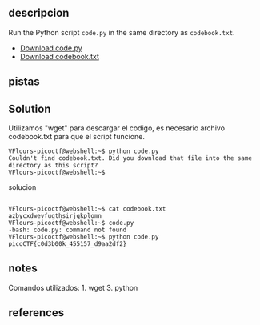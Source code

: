 ## descripcion
Run the Python script `code.py` in the same directory as `codebook.txt`.

- [Download code.py](https://artifacts.picoctf.net/c/1/code.py)
- [Download codebook.txt](https://artifacts.picoctf.net/c/1/codebook.txt)

## pistas



## Solution
Utilizamos "wget" para descargar el codigo, es necesario archivo codebook.txt para que el script funcione.

```
VFlours-picoctf@webshell:~$ python code.py
Couldn't find codebook.txt. Did you download that file into the same directory as this script?
VFlours-picoctf@webshell:~$ 
```

solucion
```

VFlours-picoctf@webshell:~$ cat codebook.txt 
azbycxdwevfugthsirjqkplomn
VFlours-picoctf@webshell:~$ code.py
-bash: code.py: command not found
VFlours-picoctf@webshell:~$ python code.py 
picoCTF{c0d3b00k_455157_d9aa2df2}

```

## notes

Comandos utilizados:
	1. wget
	3. python
	


## references
